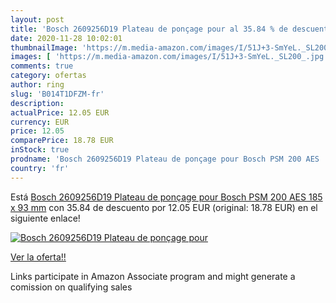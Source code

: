 ```yaml
---
layout: post
title: 'Bosch 2609256D19 Plateau de ponçage pour al 35.84 % de descuento'
date: 2020-11-28 10:02:01
thumbnailImage: 'https://m.media-amazon.com/images/I/51J+3-SmYeL._SL200_.jpg'
images: [ 'https://m.media-amazon.com/images/I/51J+3-SmYeL._SL200_.jpg' ]
comments: true
category: ofertas
author: ring
slug: 'B014T1DFZM-fr'
description:
actualPrice: 12.05 EUR
currency: EUR
price: 12.05
comparePrice: 18.78 EUR
inStock: true
prodname: 'Bosch 2609256D19 Plateau de ponçage pour Bosch PSM 200 AES  185 x 93 mm'
country: 'fr'
---
```


Está [Bosch 2609256D19 Plateau de ponçage pour Bosch PSM 200 AES  185 x 93 mm](https://www.amazon.fr/dp/B014T1DFZM/?tag=tolees0d-21) con 35.84 de descuento por 12.05 EUR (original: 18.78 EUR) en el siguiente enlace!

[![Bosch 2609256D19 Plateau de ponçage pour](https://m.media-amazon.com/images/I/51J+3-SmYeL._SL200_.jpg)](https://www.amazon.fr/dp/B014T1DFZM/?tag=tolees0d-21)

[Ver la oferta!!](https://www.amazon.fr/dp/B014T1DFZM/?tag=tolees0d-21)

Links participate in Amazon Associate program and might generate a comission on qualifying sales


